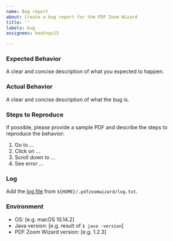 ```yaml
---
name: Bug report
about: Create a bug report for the PDF Zoom Wizard
title: ''
labels: bug
assignees: beatngu13

---
```


### Expected Behavior

A clear and concise description of what you expected to happen.

### Actual Behavior

A clear and concise description of what the bug is.

### Steps to Reproduce

If possible, please provide a sample PDF and describe the steps to reproduce the behavior:

1. Go to ...
2. Click on ...
3. Scroll down to ...
4. See error ...

### Log

Add the [log file](https://github.com/beatngu13/pdf-zoom-wizard/wiki#info) from `${HOME}/.pdfzoomwizard/log.txt`.

### Environment

 - OS: [e.g. macOS 10.14.2]
 - Java version: [e.g. result of `$ java -version`]
 - PDF Zoom Wizard version: [e.g. 1.2.3]
